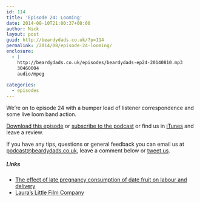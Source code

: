 ```yaml
---
id: 114
title: 'Episode 24: Looming'
date: 2014-08-10T21:00:37+00:00
author: Nick
layout: post
guid: http://beardydads.co.uk/?p=114
permalink: /2014/08/episode-24-looming/
enclosure:
  - |
    http://beardydads.co.uk/episodes/beardydads-ep24-20140810.mp3
    30460004
    audio/mpeg
    
categories:
  - episodes
---
```

We&#8217;re on to episode 24 with a bumper load of listener correspondence and some live loom band action.

[Download this episode](http://beardydads.co.uk/episodes/beardydads-ep24-20140810.mp3) or [subscribe to the podcast](http://feeds.feedburner.com/BeardyDads) or find us in [iTunes](https://itunes.apple.com/gb/podcast/beardy-dads/id798785734) and leave a review.

If you have any tips, questions or general feedback you can email us at <podcast@beardydads.co.uk>, leave a comment below or [tweet us](http://twitter.com/beardydads).

##### Links

  * [The effect of late pregnancy consumption of date fruit on labour and delivery](http://www.ncbi.nlm.nih.gov/pubmed/21280989)
  * [Laura&#8217;s Little Film Company](http://lauraslittlefilmcompany.co.uk/)